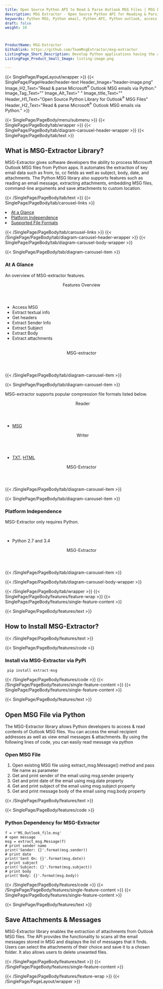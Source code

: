 ```yaml
---
title: Open Source Python API to Read & Parse Outlook MSG Files | MSG Extractor
description: MSG Extractor - Open Source Python API for Reading & Parsing Outlook MSG Files. The Library allows to access read & extract Email messages from MSG files.
keywords: Python MSG, Python email, Python API, Python outlook, access MSG contents, Python email APIs,  Python  Outlook API, Python MSG API, Python email library, read outlook MSG, view email messages, extract attachments from MSG, Open Source python email, Open Source Email API
draft: false
weight: 10



ProductName: MSG-Extractor
Githublink: https://github.com/TeamMsgExtractor/msg-extractor
ListingPage_Short_Description: Develop Python applications having the ability to read and access Microsoft Outlook MSG Files using open source Python libraries.
ListingPage_Product_Small_Image: listing-image.png 

---
```


{{< SinglePage/PageLayout/wrapper >}}
{{< SinglePage/PageHeader/header-text
Header_Image="header-image.png"
Image_H2_Text="Read & parse Microsoft<sup>®</sup> Outlook MSG emails via Python."
Image_Tag_Text=""
Image_Alt_Text=" "
Image_title_Text=""
Header_H1_Text="Open Source Python Library for Outlook<sup>®</sup> MSG Files"
Header_H2_Text="Read & parse Microsoft<sup>®</sup> Outlook MSG emails via Python." >}}

{{< SinglePage/PageBody/menu/submenu >}}
{{< SinglePage/PageBody/tab/wrapper >}}
{{< SinglePage/PageBody/tab/diagram-carousel-header-wrapper >}}
{{< SinglePage/PageBody/tab/text >}}



<h2 class="h2title">What is MSG-Extractor Library?</h2>
<p>MSG-Extractor gives software developers the ability to process Microsoft Outlook MSG files from Python apps. It automates the extraction of key email data such as from, to, cc fields as well as subject, body, date, and attachments. The Python MSG library also supports features such as reading an email message, extracting attachments, embedding MSG files, command-line arguments and save attachments to custom location. </p>

{{< /SinglePage/PageBody/tab/text >}}
{{< SinglePage/PageBody/tab/carousel-links >}}

<li data-target="#diagramcarousel" data-slide-to="0"><a href="#">At a Glance</a></li>
<li data-target="#diagramcarousel" data-slide-to="2"><a href="#">Platform Independence</a></li>
<li data-target="#diagramcarousel" data-slide-to="1"><a class="activetab" href="#">Supported File Formats</a></li>


{{< /SinglePage/PageBody/tab/carousel-links >}}
{{< /SinglePage/PageBody/tab/diagram-carousel-header-wrapper >}}
{{< SinglePage/PageBody/tab/diagram-carousel-body-wrapper >}}

{{< SinglePage/PageBody/tab/diagram-carousel-item >}}
<h3>At A Glance</h3>
<p>An overview of MSG-extractor features.</p>
<div class="diagram1 d1-poi">
<div class="d1-row">
<div class="d1-col d1-left"><header>Features Overview</header>
<ul>
<li>Access MSG</li>
<li>Extract textual info</li>
<li>Get headers</li>
<li>Extract Sender Info</li>
<li>Extract Subject</li>
<li>Extract Body</li>
<li>Extract attachments</li>
</ul>
</div>
<!--/left -->
<div class="d1-col d1-right"> </div>
</div>
<div class="d1-logo" style="border: none;"><!--<img src='listing-image.png' alt="Compression APIs for .NET" />--><header>MSG-extractor</header><footer><small></small></footer></div>
<!--/logo--></div>
<!--/diagram1-->
{{< /SinglePage/PageBody/tab/diagram-carousel-item >}}

{{< SinglePage/PageBody/tab/diagram-carousel-item >}}
<p>MSG-extractor supports popular compression file formats listed below.</p>
<div class="diagram1 d2  d1-poi">
<div class="d1-row">
<div class="d1-col d1-left"><header><i class="fa fa-arrows-v "> </i> Reader</header>
<ul>
<li><a href="https://docs.fileformat.com/email/msg/">MSG</a> </li>
</ul>
</div>
<!--/left-->
<div class="d1-col d1-right"><header><i class="fa  fa-long-arrow-down"> </i> Writer</header>
<ul>
<li><a href="https://docs.fileformat.com/word-processing/txt/">TXT</a>, <a href="https://docs.fileformat.com/web/html/">HTML</a></li>
</ul>
</div>
<!--/right--></div>
<!--/row-->
<div class="d1-logo" style="border: none;"><!--<img src='listing-image.png' alt="Compression APIs for .NET" />--><header>MSG-Extractor</header><footer><small></small></footer></div>
<!--/logo--></div>
<!--/diagram2-->
{{< /SinglePage/PageBody/tab/diagram-carousel-item >}}

{{< SinglePage/PageBody/tab/diagram-carousel-item >}}
<h3>Platform Independence</h3>
<p>MSG-Extractor only requires Python.</p>
<div class="diagram1 d1-poi">
<div class="d1-row">
<div class="d1-col d1-left"> </div>
<div class="d1-col d1-right"><!--<header><i class="fa fa-cubes">` </i></header-->
<ul>
<li>Python 2.7 and 3.4</li>
</ul>
</div>
<!--/left
        <div class="d1-col d1-right">&nbsp;</div>--> <!--/right--></div>
<!--/row-->
<div class="d1-logo" style="border: none;"><!--<img src='listing-image.png' alt="MSG Python APIs" />--><header>MSG-Extractor</header><footer><small></small></footer></div>
<!--/logo--></div>
<!--/diagram2 -->
{{< /SinglePage/PageBody/tab/diagram-carousel-item >}}

{{< /SinglePage/PageBody/tab/diagram-carousel-body-wrapper >}}

{{< /SinglePage/PageBody/tab/wrapper >}}
{{< SinglePage/PageBody/features/feature-wrap >}}
{{< SinglePage/PageBody/features/single-feature-content >}}

{{< SinglePage/PageBody/features/text >}}
<h2 class="h2title">How to Install MSG-Extractor?</h2>
{{< /SinglePage/PageBody/features/text >}}

{{< SinglePage/PageBody/features/code >}}
<h3>Install via MSG-Extractor via PyPi</h3>
<pre><code class="html"> pip install extract-msg  </code></pre>

{{< /SinglePage/PageBody/features/code >}}
{{< /SinglePage/PageBody/features/single-feature-content >}}
{{< SinglePage/PageBody/features/single-feature-content >}}

{{< SinglePage/PageBody/features/text >}}
<h2 class="h2title">Open MSG File via Python</h2>
<p>The MSG-Extractor library allows Python developers to access & read contents of Outlook MSG files. You can access the email recipient addresses as well as view email messages & attachments. By using the following lines of code, you can easily read message via python</p>
<h3>Open MSG File</h3>
<ol>
<li>Open existing MSG file using extract_msg.Message() method and pass file name as parameter</li>
<li>Get and print sender of the email using msg.sender property</li>
<li>Get and print date of the email using msg.date property</li>
<li>Get and print subject of the email using msg.subject property</li>
<li>Get and print message body of the email using msg.body property</li>
</ol>
{{< /SinglePage/PageBody/features/text >}}

{{< SinglePage/PageBody/features/code >}}
<h3>Python Dependency for MSG-Extractor</h3>
<pre><code class="python">f = r'MS_Outlook_file.msg' 
# open message
msg = extract_msg.Message(f)
# print sender name
print('Sender: {}'.format(msg.sender))
# print date
print('Sent On: {}'.format(msg.date))
# print subject
print('Subject: {}'.format(msg.subject))
# print body
print('Body: {}'.format(msg.body))</code></pre>


{{< /SinglePage/PageBody/features/code >}}
{{< /SinglePage/PageBody/features/single-feature-content >}}
{{< SinglePage/PageBody/features/single-feature-content >}}

{{< SinglePage/PageBody/features/text >}}
<h2 class="h2title">Save Attachments & Messages</h2>
<p>MSG-Extractor library enables the extraction of attachments from Outlook MSG files. The API provides the functionality to scans all the email messages stored in MSG and displays the list of messages that it finds. Users can select the attachments of their choice and save it to a chosen folder. It also allows users to delete unwanted files.</p>

{{< /SinglePage/PageBody/features/text >}}
{{< /SinglePage/PageBody/features/single-feature-content >}}

{{< /SinglePage/PageBody/features/feature-wrap >}}
{{< /SinglePage/PageLayout/wrapper >}}